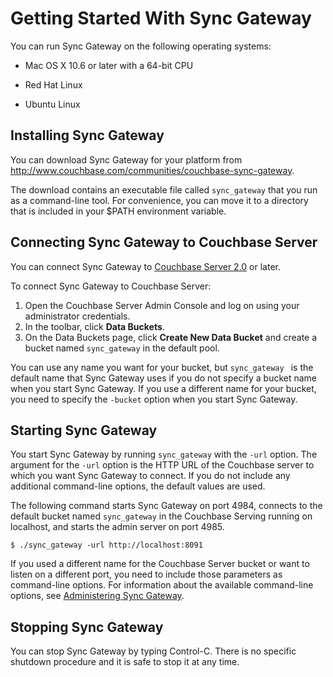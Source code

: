 # Getting Started With Sync Gateway

You can run Sync Gateway on the following operating systems:

* Mac OS X 10.6 or later with a 64-bit CPU

* Red Hat Linux

* Ubuntu Linux


## Installing Sync Gateway

You can download Sync Gateway for your platform from <http://www.couchbase.com/communities/couchbase-sync-gateway>.

The download contains an executable file called `sync_gateway` that you run as a command-line tool. For convenience, you can move it to a directory that is included in your $PATH environment variable.


## Connecting Sync Gateway to Couchbase Server

You can connect Sync Gateway to [Couchbase Server 2.0](http://www.couchbase.com/couchbase-server/overview) or later.

To connect Sync Gateway to Couchbase Server:

1. Open the Couchbase Server Admin Console and log on using your administrator credentials.
2. In the toolbar, click **Data Buckets**.
3. On the Data Buckets page, click **Create New Data Bucket** and create a bucket named `sync_gateway` in the default pool.

You can use any name you want for your bucket, but `sync_gateway ` is the default name that Sync Gateway uses if you do not specify a bucket name when you start Sync Gateway. If you use a different name for your bucket, you need to specify the `-bucket` option when you start Sync Gateway.


## Starting Sync Gateway

You start Sync Gateway by running `sync_gateway` with the  `-url` option. The argument for the `-url` option is the HTTP URL of the Couchbase server to which you want Sync Gateway to connect. If you do not include any additional command-line options, the default values are used. 

The following command starts Sync Gateway on port 4984, connects to the default bucket named  `sync_gateway` in the Couchbase Serving running on localhost, and starts the admin server on port 4985. 

```
$ ./sync_gateway -url http://localhost:8091
```

If you used a different name for the Couchbase Server bucket or want to listen on a different port, you need to include those parameters as command-line options. For information about the available command-line options, see [Administering Sync Gateway](#administering-sync-gateway).


## Stopping Sync Gateway

You can stop Sync Gateway by typing Control-C. There is no specific shutdown procedure and it is safe to stop it at any time.




